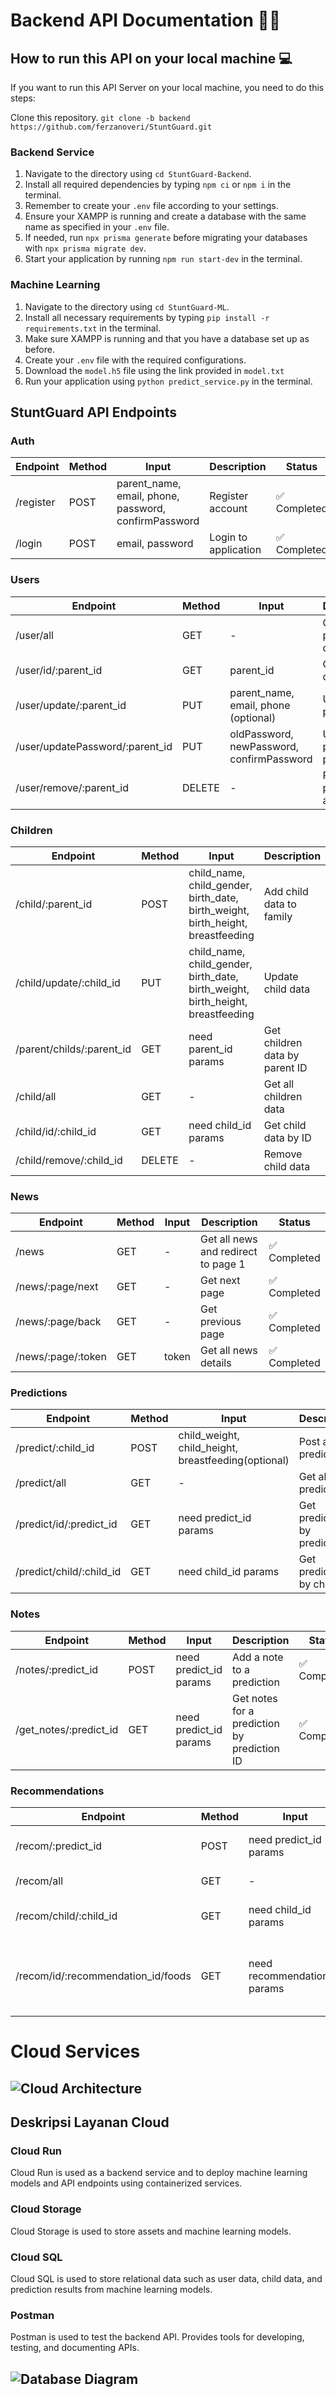 # Backend API Documentation 🧑‍💻

## How to run this API on your local machine 💻

If you want to run this API Server on your local machine, you need to do this steps:

Clone this repository. `git clone -b backend https://github.com/ferzanoveri/StuntGuard.git`

### Backend Service
1. Navigate to the directory using `cd StuntGuard-Backend`.
2. Install all required dependencies by typing `npm ci` or `npm i` in the terminal.
3. Remember to create your `.env` file according to your settings.
4. Ensure your XAMPP is running and create a database with the same name as specified in your `.env` file.
5. If needed, run `npx prisma generate` before migrating your databases with `npx prisma migrate dev`.
6. Start your application by running `npm run start-dev` in the terminal.

### Machine Learning
1. Navigate to the directory using `cd StuntGuard-ML`.
2. Install all necessary requirements by typing `pip install -r requirements.txt` in the terminal.
3. Make sure XAMPP is running and that you have a database set up as before.
4. Create your `.env` file with the required configurations.
5. Download the `model.h5` file using the link provided in `model.txt`
6. Run your application using `python predict_service.py` in the terminal.

## StuntGuard API Endpoints

### Auth
| Endpoint             | Method | Input                                  | Description           | Status       |
|----------------------|--------|----------------------------------------|-----------------------|--------------|
| /register            | POST   | parent_name, email, phone, password, confirmPassword | Register account | ✅ Completed |
| /login               | POST   | email, password                        | Login to application  | ✅ Completed |

### Users
| Endpoint                 | Method | Input                                  | Description           | Status       |
|--------------------------|--------|----------------------------------------|-----------------------|--------------|
| /user/all                | GET    | -                                      | Get all parents data  | ✅ Completed |
| /user/id/:parent_id      | GET    | parent_id                              | Get parent data by ID | ✅ Completed |
| /user/update/:parent_id  | PUT   | parent_name, email, phone (optional)   | Update parent data    | ✅ Completed |
| /user/updatePassword/:parent_id | PUT   | oldPassword, newPassword, confirmPassword | Update parent password | ✅ Completed |
| /user/remove/:parent_id  | DELETE | -                                      | Remove parent account | ✅ Completed |

### Children
| Endpoint                        | Method | Input                                           | Description                   | Status       |
|---------------------------------|--------|-------------------------------------------------|-------------------------------|--------------|
| /child/:parent_id               | POST   | child_name, child_gender, birth_date, birth_weight, birth_height, breastfeeding | Add child data to family | ✅ Completed |
| /child/update/:child_id          | PUT   | child_name, child_gender, birth_date, birth_weight, birth_height, breastfeeding | Update child data          | ✅ Completed |
| /parent/childs/:parent_id       | GET    | need parent_id params                                       | Get children data by parent ID | ✅ Completed |
| /child/all                      | GET    | -                                               | Get all children data         | ✅ Completed |
| /child/id/:child_id             | GET    | need child_id params                                        | Get child data by ID          | ✅ Completed |
| /child/remove/:child_id         | DELETE | -                                               | Remove child data              | ✅ Completed |

### News
| Endpoint                          | Method | Input                       | Description                   | Status       |
|-----------------------------------|--------|-----------------------------|-------------------------------|--------------|
| /news           | GET   | -  | Get all news and redirect to page 1             | ✅ Completed   |
| /news/:page/next                  | GET    | -                           | Get next page           | ✅ Completed   |
| /news/:page/back                  | GET    | -                           | Get previous page           | ✅ Completed   |
| /news/:page/:token                  | GET    | token                           | Get all news details           | ✅ Completed   |

### Predictions
| Endpoint                          | Method | Input                       | Description                   | Status       |
|-----------------------------------|--------|-----------------------------|-------------------------------|--------------|
| /predict/:child_id             | POST   | child_weight, child_height, breastfeeding(optional)  | Post a prediction             | 🟠 Model on development   |
| /predict/all                  | GET    | -                           | Get all predictions           | ✅ Completed   |
| /predict/id/:predict_id       | GET    | need predict_id params                 | Get predictions by predict_id | ✅ Completed   |
| /predict/child/:child_id   | GET    | need child_id params                   | Get predictions by child_id   | ✅ Completed   |

### Notes
| Endpoint                            | Method | Input           | Description                                 | Status       |
|-------------------------------------|--------|-----------------|---------------------------------------------|--------------|
| /notes/:predict_id                  | POST   | need predict_id params       | Add a note to a prediction                  | ✅ Completed |
| /get_notes/:predict_id              | GET    | need predict_id params       | Get notes for a prediction by prediction ID | ✅ Completed |

### Recommendations
| Endpoint                            | Method | Input           | Description                                 | Status       |
|-------------------------------------|--------|-----------------|---------------------------------------------|--------------|
| /recom/:predict_id                  | POST   | need predict_id params       | Add a recommendation to a prediction         | 🟠 Model on development       |
| /recom/all                          | GET    | -               | Get all recommendations                      | ✅ Completed      |
| /recom/child/:child_id              | GET    | need child_id params        | Get recommendations by child ID              | ✅ Completed      |
| /recom/id/:recommendation_id/foods  | GET    | need recommendation_id params | Get food details for a recommendation by recommendation ID | ✅ Completed |

# Cloud Services

## ![Cloud Architecture](images/CloudArchitecture.png)

## Deskripsi Layanan Cloud

### Cloud Run
Cloud Run is used as a backend service and to deploy machine learning models and API endpoints using containerized services.

### Cloud Storage
Cloud Storage is used to store assets and machine learning models.

### Cloud SQL
Cloud SQL is used to store relational data such as user data, child data, and prediction results from machine learning models.

### Postman
Postman is used to test the backend API. Provides tools for developing, testing, and documenting APIs.

## ![Database Diagram](images/DatabaseDiagram.png)
